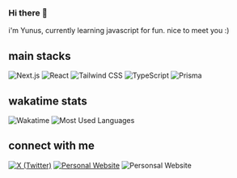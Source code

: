 ### Hi there 👋

i'm Yunus, currently learning javascript for fun.
nice to meet you :)

## main stacks

![Next.js](https://img.shields.io/badge/-Next.js-000000?style=flat-square&logo=next.js)
![React](https://img.shields.io/badge/-React-61DAFB?style=flat-square&logo=react&logoColor=black)
![Tailwind CSS](https://img.shields.io/badge/-Tailwind%20CSS-38B2AC?style=flat-square&logo=tailwind-css&logoColor=white)
![TypeScript](https://img.shields.io/badge/-TypeScript-3178C6?style=flat-square&logo=typescript&logoColor=white)
![Prisma](https://img.shields.io/badge/-Prisma-2D3748?style=flat-square&logo=prisma&logoColor=white)

## wakatime stats

![Wakatime](https://github-readme-stats.vercel.app/api/wakatime?username=yynoes&layout=compact&theme=radical&bg_color=161b22&hide_border=true&range=last_7_days)
![Most Used Languages](https://github-readme-stats.vercel.app/api/top-langs/?username=yunusmujadidi&layout=compact&theme=radical&bg_color=161b22&hide_border=true)


## connect with me

[![X (Twitter)](https://img.shields.io/badge/-X%20(Twitter)-000000?style=flat-square&logo=x&logoColor=white)](https://x.com/yynoes)
[![Personal Website](https://img.shields.io/badge/-Personal%20Website-4285F4?style=flat-square&logo=google-chrome&logoColor=white)](https://yynoes.me)
![Personsal Website](https://komarev.com/ghpvc/?username=yunusmujadidi&label=Profile%20views&color=0e75b6&style=flat)

